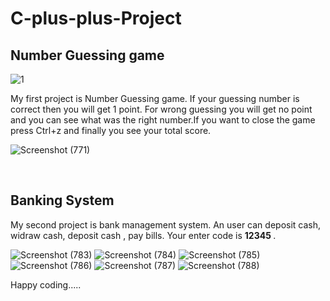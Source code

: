 # C-plus-plus-Project

## Number Guessing game

![1](https://user-images.githubusercontent.com/64780532/119849671-a3a78e00-bf2e-11eb-8fd7-6a9af4809f92.gif)
<br>

My first project is Number Guessing game. If your guessing number is correct then you will get 1 point. For wrong guessing you will get no point and you can see what was the right number.If you want to close the game press Ctrl+z and finally you see your total score.

![Screenshot (771)](https://user-images.githubusercontent.com/64780532/119231064-c443a280-bb40-11eb-8c2d-119cc9a670e5.png)

<br>


## Banking System
My second project is bank management system. An user can deposit cash, widraw cash, deposit cash , pay bills. Your enter code is <strong> 12345 </strong> .

![Screenshot (783)](https://user-images.githubusercontent.com/64780532/119231538-3b7a3600-bb43-11eb-8df2-b467c50bfe74.png)
![Screenshot (784)](https://user-images.githubusercontent.com/64780532/119231541-3cab6300-bb43-11eb-947a-1fa4d712ddde.png)
![Screenshot (785)](https://user-images.githubusercontent.com/64780532/119231542-3cab6300-bb43-11eb-8dbe-f78ac8eb7421.png)
![Screenshot (786)](https://user-images.githubusercontent.com/64780532/119231543-3d43f980-bb43-11eb-9f1e-ddf1f5966b2b.png)
![Screenshot (787)](https://user-images.githubusercontent.com/64780532/119231544-3ddc9000-bb43-11eb-8d98-db0789787222.png)
![Screenshot (788)](https://user-images.githubusercontent.com/64780532/119231545-3ddc9000-bb43-11eb-8657-5793233dfed1.png)

 
Happy coding..... 
